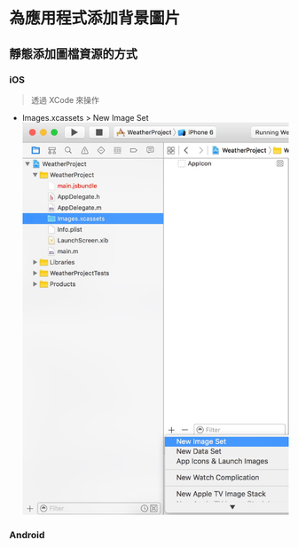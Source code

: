 # 為應用程式添加背景圖片

## 靜態添加圖檔資源的方式

### iOS 
> 透過 XCode 來操作

* Images.xcassets > New Image Set
![](NewImageSet.jpg)
### Android